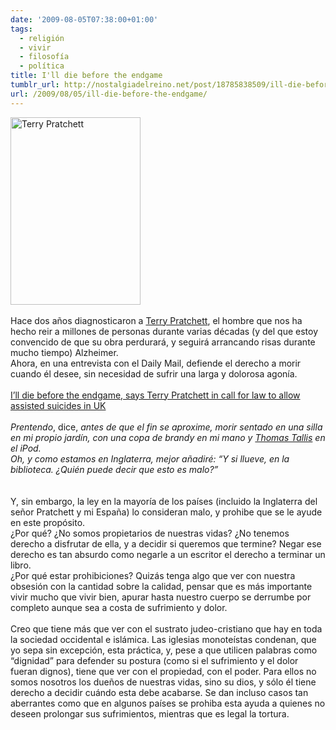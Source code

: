 ```yaml
---
date: '2009-08-05T07:38:00+01:00'
tags:
  - religión
  - vivir
  - filosofía
  - política
title: I'll die before the endgame
tumblr_url: http://nostalgiadelreino.net/post/18785838509/ill-die-before-the-endgame
url: /2009/08/05/ill-die-before-the-endgame/
---
```


<p><img src="http://nostalgiadelreino.net/blog/wp-content/uploads/2009/08/Terry_Pratchett_2005-208x300.jpg" alt="Terry Pratchett" title="Terry Pratchett" width="208" height="300" class="alignright size-medium wp-image-618"/><br/><br/>Hace dos años diagnosticaron a <a href="http://es.wikipedia.org/wiki/Terry_Pratchett">Terry Pratchett</a>, el hombre que nos ha hecho reir a millones de personas durante varias décadas (y del que estoy convencido de que su obra perdurará, y seguirá arrancando risas durante mucho tiempo) Alzheimer.<br/>Ahora, en una entrevista con el Daily Mail, defiende el derecho a morir cuando él desee, sin necesidad de sufrir una larga y dolorosa agonía.<br/><br/><a href="http://www.dailymail.co.uk/news/article-1203622/Ill-die-endgame-says-Terry-Pratchett-law-allow-assisted-suicides-UK.html">I&rsquo;ll die before the endgame, says Terry Pratchett in call for law to allow assisted suicides in UK</a><br/><br/><em>Prentendo</em>, dice, <em>antes de que el fin se aproxime, morir sentado en una silla en mi propio jardín, con una copa de brandy en mi mano y <a href="http://es.wikipedia.org/wiki/Thomas_Tallis">Thomas Tallis</a> en el iPod. <br/>Oh, y como estamos en Inglaterra, mejor añadiré: &ldquo;Y si llueve, en la biblioteca. ¿Quién puede decir que esto es malo?&rdquo;<br/></em><br/><br/>Y, sin embargo, la ley en la mayoría de los países (incluido la Inglaterra del señor Pratchett y mi España) lo consideran malo, y prohibe que se le ayude en este propósito.<br/>¿Por qué? ¿No somos propietarios de nuestras vidas? ¿No tenemos derecho a disfrutar de ella, y a decidir si queremos que termine? Negar ese derecho es tan absurdo como negarle a un escritor el derecho a terminar un libro.<br/>¿Por qué estar prohibiciones? Quizás tenga algo que ver con nuestra obsesión con la cantidad sobre la calidad, pensar que es más importante vivir mucho que vivir bien, apurar hasta nuestro cuerpo se derrumbe por completo aunque sea a costa de sufrimiento y dolor.<br/><br/>Creo que tiene más que ver con el sustrato judeo-cristiano que hay en toda la sociedad occidental e islámica. Las iglesias monoteístas condenan, que yo sepa sin excepción, esta práctica, y, pese a que utilicen palabras como &ldquo;dignidad&rdquo; para defender su postura (como si el sufrimiento y el dolor fueran dignos), tiene que ver con el propiedad, con el poder. Para ellos no somos nosotros los dueños de nuestras vidas, sino su dios, y sólo él tiene derecho a decidir cuándo esta debe acabarse. Se dan incluso casos tan aberrantes como que en algunos países se prohiba esta ayuda a quienes no deseen prolongar sus sufrimientos, mientras que es legal la tortura.</p><div class="blogger-post-footer"><img width="1" height="1" src="https://blogger.googleusercontent.com/tracker/1180118427259117074-6369616102388050460?l=nostalgiadelreino.blogspot.com" alt=""/></div>